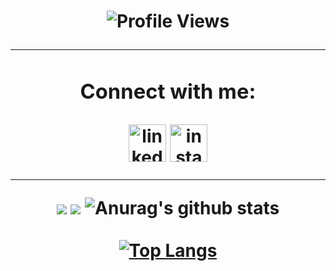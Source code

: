 <h1 align="center">
 
![Profile Views](http://estruyf-github.azurewebsites.net/api/VisitorHit?user=JHenrique404&repo=GuillaumeFalourd&countColorcountColor) 
 
 ---

<div align="center">
  
### Connect with me:
[<img align="center" alt="linkedin" width="60px" src="https://icon-icons.com/icons2/134/PNG/64/linkedin_socialnetwork_20684.png" />](https://www.linkedin.com/in/joão-henrique-batista-46824a1b2/)
[<img align="center" alt="instagram" width="60px" src="https://icon-icons.com/icons2/134/PNG/64/instagram_socialnetwork_20686.png" />](https://www.instagram.com/joao.henrique404/) 

---

[![](https://raw.githubusercontent.com/JHenrique404/JHenrique404/main/profile-summary-card-output/nord_dark/1-repos-per-language.svg)](https://github.com/vn7n24fzkq/github-profile-summary-cards)
[![](https://raw.githubusercontent.com/JHenrique404/JHenrique404/main/profile-summary-card-output/nord_dark/2-most-commit-language.svg)](https://github.com/vn7n24fzkq/github-profile-summary-cards)
![Anurag's github stats](https://github-readme-stats.vercel.app/api?username=JHenrique404&show_icons=true&theme=tokyonight)<br /><br />
[![Top Langs](https://github-readme-stats.vercel.app/api/top-langs/?username=JHenrique404&layout=compact&show_icons=true&theme=tokyonight)](https://github.com/JHenrique404/github-readme-stats)
</div>
